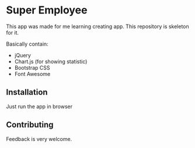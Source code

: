 # Super Employee

This app was made for me learning creating app.
This repository is skeleton for it.

Basically contain:
- jQuery
- Chart.js (for showing statistic)
- Bootstrap CSS
- Font Awesome

## Installation

Just run the app in browser

## Contributing

Feedback is very welcome.